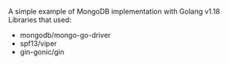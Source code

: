 A simple example of MongoDB implementation with Golang v1.18 <br/>
Libraries that used:
  - mongodb/mongo-go-driver
  - spf13/viper
  - gin-gonic/gin
